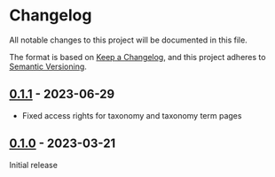 # Changelog

All notable changes to this project will be documented in this file.

The format is based on [Keep a Changelog](https://keepachangelog.com/en/1.0.0/),
and this project adheres to [Semantic Versioning](https://semver.org/spec/v2.0.0.html).

## [0.1.1] - 2023-06-29

- Fixed access rights for taxonomy and taxonomy term pages

## [0.1.0] - 2023-03-21

Initial release

[0.1.1]: https://github.com/biblibre/omeka-s-module-Taxonomy/releases/tag/v0.1.1
[0.1.0]: https://github.com/biblibre/omeka-s-module-Taxonomy/releases/tag/v0.1.0
